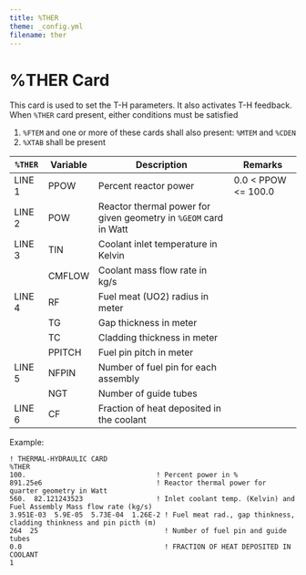 ```yaml
---
title: %THER
theme: _config.yml
filename: ther
---
```


# %THER Card

This card is used to set the T-H parameters. It also activates T-H feedback. When  `%THER` card present, either conditions must be satisfied
1. `%FTEM` and one or more of these cards shall also present: `%MTEM` and `%CDEN`
2. `%XTAB` shall be present

| `%THER` | Variable | Description | Remarks |
| --- | --- | --- | --- |
| LINE 1 | PPOW | Percent reactor power | 0.0 < PPOW <= 100.0 |
| LINE 2 | POW | Reactor thermal power for given geometry in `%GEOM` card in Watt |  |
| LINE 3 | TIN | Coolant inlet temperature in Kelvin |  |
|        | CMFLOW | Coolant mass flow rate in kg/s    |  |
| LINE 4 | RF | Fuel meat (UO2) radius in meter |  |
|        | TG | Gap thickness in meter    |  |
|        | TC | Cladding thickness in meter    |  |
|        | PPITCH | Fuel pin pitch in meter    |  |
| LINE 5 | NFPIN | Number of fuel pin for each assembly |  |
|        | NGT | Number of guide tubes    |  |
| LINE 6 | CF | Fraction of heat deposited in the coolant |  |

Example:
```
! THERMAL-HYDRAULIC CARD
%THER
100.                                ! Percent power in %
891.25e6                            ! Reactor thermal power for quarter geometry in Watt
560.  82.121243523                  ! Inlet coolant temp. (Kelvin) and Fuel Assembly Mass flow rate (kg/s)
3.951E-03  5.9E-05  5.73E-04  1.26E-2 ! Fuel meat rad., gap thinkness, cladding thinkness and pin picth (m)
264  25                               ! Number of fuel pin and guide tubes
0.0                                   ! FRACTION OF HEAT DEPOSITED IN COOLANT
1
```
